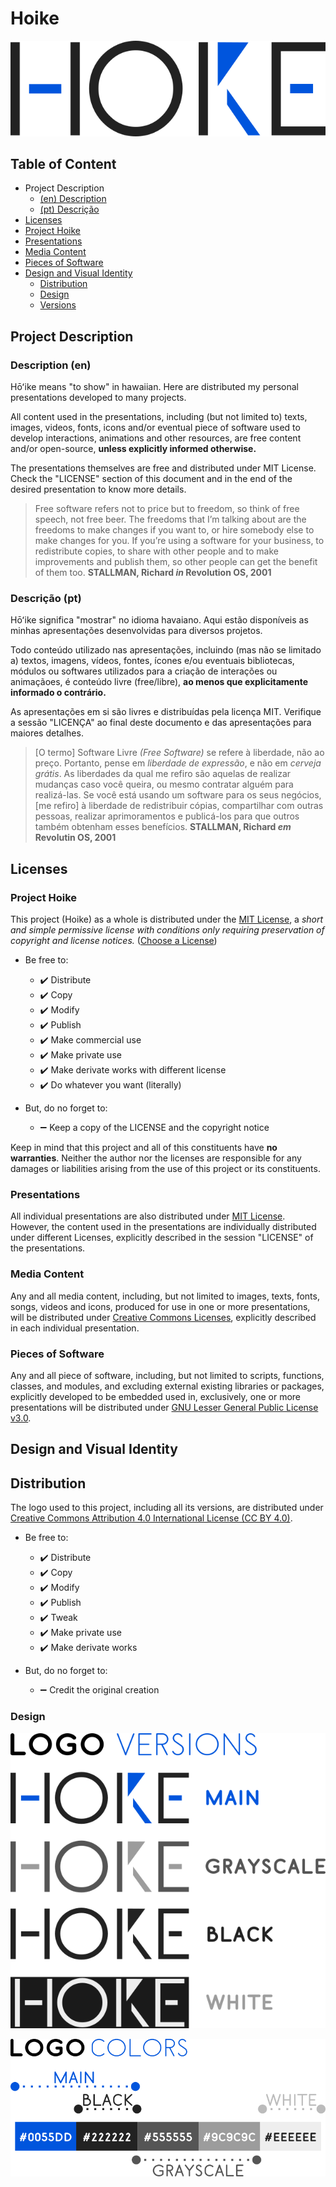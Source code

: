 # Hoike

![Hoike Project Logo](./src/media/img/logo/hoike-logo.svg)


## Table of Content

- Project Description
  - [(en) Description](#description-en)
  - [(pt) Descrição](#descrição-pt)
- [Licenses](#licenses)
 - [Project Hoike](#project-hoike)
 - [Presentations](#presentations)
 - [Media Content](#media-content)
 - [Pieces of Software](#pieces-of-software)
- [Design and Visual Identity](#design-and-visual-identity)
  - [Distribution](#distribution)
  - [Design](#design)
  - [Versions](#versions)

## Project Description

### Description (en)

Hōʻike means "to show" in hawaiian. Here are distributed my personal presentations developed to many projects.

All content used in the presentations, including (but not limited to) texts, images, videos, fonts, icons and/or eventual piece of software used to develop interactions, animations and other resources, are free content and/or open-source, **unless explicitly informed otherwise.**

The presentations themselves are free and distributed under MIT License. Check the "LICENSE" section of this document and in the end of the desired presentation to know more details.

> Free software refers not to price but to freedom, so think of free speech, not free beer. The freedoms that I’m talking about are the freedoms to make changes if you want to, or hire somebody else to make changes for you. If you’re using a software for your business, to redistribute copies, to share with other people and to make improvements and publish them, so other people can get the benefit of them too. **STALLMAN, Richard *in* Revolution OS, 2001**


### Descrição (pt)

Hōʻike significa "mostrar" no idioma havaiano. Aqui estão disponíveis as minhas apresentações desenvolvidas para diversos projetos.

Todo conteúdo utilizado nas apresentações, incluindo (mas não se limitado a) textos, imagens, vídeos, fontes, ícones e/ou eventuais bibliotecas, módulos ou softwares utilizados para a criação de interações ou animaçãoes, é conteúdo livre (free/libre), **ao menos que explicitamente informado o contrário.**

As apresentações em si são livres e distribuídas pela licença MIT. Verifique a sessão "LICENÇA" ao final deste documento e das apresentações para maiores detalhes.

> [O termo] Software Livre *(Free Software)* se refere à liberdade, não ao preço. Portanto, pense em *liberdade de expressão*, e não em *cerveja grátis*. As liberdades da qual me refiro são aquelas de realizar mudanças caso você queira, ou mesmo contratar alguém para realizá-las. Se você está usando um software para os seus negócios, [me refiro] à liberdade de redistribuir cópias, compartilhar com outras pessoas, realizar aprimoramentos e publicá-los para que outros também obtenham esses benefícios. **STALLMAN, Richard *em* Revolutin OS, 2001**



## Licenses

### Project Hoike
This project (Hoike) as a whole is distributed under the [MIT License](https://opensource.org/licenses/MIT), a *short and simple permissive license with conditions only requiring preservation of copyright and license notices.* ([Choose a License](choosealicense.com))

- Be free to:
  - :heavy_check_mark: Distribute
  - :heavy_check_mark: Copy
  - :heavy_check_mark: Modify
  - :heavy_check_mark: Publish
  - :heavy_check_mark: Make commercial use
  - :heavy_check_mark: Make private use
  - :heavy_check_mark: Make derivate works with different license
  - :heavy_check_mark: Do whatever you want (literally)

- But, do no forget to:
  - :heavy_minus_sign: Keep a copy of the LICENSE and the copyright notice

Keep in mind that this project and all of this constituents have **no warranties**. Neither the author nor the licenses are responsible for any damages or liabilities arising from the use of this project or its constituents.

### Presentations
All individual presentations are also distributed under [MIT License](https://opensource.org/licenses/MIT). However, the content used in the presentations are individually distributed under different Licenses, explicitly described in the session "LICENSE" of the presentations.

### Media Content
Any and all media content, including, but not limited to images, texts, fonts, songs, videos and icons, produced for use in one or more presentations, will be distributed under [Creative Commons Licenses](https://creativecommons.org/), explicitly described in each individual presentation.

### Pieces of Software
Any and all piece of software, including, but not limited to scripts, functions, classes, and modules, and excluding external existing libraries or packages, explicitly developed to be embedded used in, exclusively, one or more presentations will be distributed under [GNU Lesser General Public License v3.0](https://www.gnu.org/licenses/lgpl-3.0.txt).



## Design and Visual Identity

## Distribution
The logo used to this project, including all its versions, are distributed under [Creative Commons Attribution 4.0 International License (CC BY 4.0)](https://creativecommons.org/licenses/by/4.0/legalcode).

- Be free to:
  - :heavy_check_mark: Distribute
  - :heavy_check_mark: Copy
  - :heavy_check_mark: Modify
  - :heavy_check_mark: Publish
  - :heavy_check_mark: Tweak
  - :heavy_check_mark: Make private use
  - :heavy_check_mark: Make derivate works

- But, do no forget to:
  - :heavy_minus_sign: Credit the original creation

### Design

![Versions](./src/media/visual-identity/schemes/logo-versions.svg)

![Versions](./src/media/visual-identity/schemes/logo-colors.svg)

